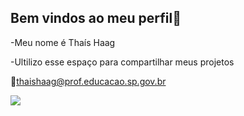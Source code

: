 ## Bem vindos ao meu perfil💙
-Meu nome é Thaís Haag

-Ultilizo esse espaço para compartilhar meus projetos

📧thaishaag@prof.educacao.sp.gov.br

![](https://media.tenor.com/y37jNuLhSJEAAAAM/dzao-nazare.gif)




